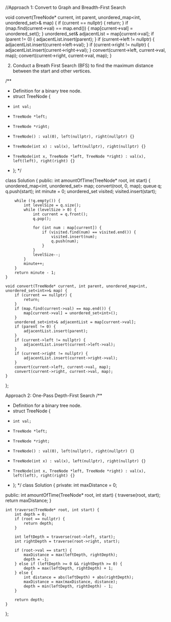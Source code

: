 //Approach 1: Convert to Graph and Breadth-First Search​

void convert(TreeNode* current, int parent, unordered_map<int, unordered_set<int>>& map) {
    if (current == nullptr) {
        return;
    } 
    if (map.find(current->val) == map.end()) {
        map[current->val] = unordered_set<int>();
    }
    unordered_set<int>& adjacentList = map[current->val];
    if (parent != 0) {
        adjacentList.insert(parent);
    } 
    if (current->left != nullptr) {
        adjacentList.insert(current->left->val);
    } 
    if (current->right != nullptr) {
        adjacentList.insert(current->right->val);
    }
    convert(current->left, current->val, map);
    convert(current->right, current->val, map);
    }






2. Conduct a Breath First Search (BFS) to find the maximum distance between the start and other vertices.

/**
 * Definition for a binary tree node.
 * struct TreeNode {
 *     int val;
 *     TreeNode *left;
 *     TreeNode *right;
 *     TreeNode() : val(0), left(nullptr), right(nullptr) {}
 *     TreeNode(int x) : val(x), left(nullptr), right(nullptr) {}
 *     TreeNode(int x, TreeNode *left, TreeNode *right) : val(x), left(left), right(right) {}
 * };
 */       

class Solution {
public:
    int amountOfTime(TreeNode* root, int start) {
        unordered_map<int, unordered_set<int>> map;
        convert(root, 0, map);
        queue<int> q;
        q.push(start);
        int minute = 0;
        unordered_set<int> visited;
        visited.insert(start);

        while (!q.empty()) {
            int levelSize = q.size();
            while (levelSize > 0) {
                int current = q.front();
                q.pop();

                for (int num : map[current]) {
                    if (visited.find(num) == visited.end()) {
                        visited.insert(num);
                        q.push(num);
                    }
                }
                levelSize--;
            }
            minute++;
        }
        return minute - 1;
    }

    void convert(TreeNode* current, int parent, unordered_map<int, unordered_set<int>>& map) {
        if (current == nullptr) {
            return;
        } 
        if (map.find(current->val) == map.end()) {
            map[current->val] = unordered_set<int>();
        }
        unordered_set<int>& adjacentList = map[current->val];
        if (parent != 0) {
            adjacentList.insert(parent);
        } 
        if (current->left != nullptr) {
            adjacentList.insert(current->left->val);
        } 
        if (current->right != nullptr) {
            adjacentList.insert(current->right->val);
        }
        convert(current->left, current->val, map);
        convert(current->right, current->val, map);
    }
};





Approach 2: One-Pass Depth-First Search
/**
 * Definition for a binary tree node.
 * struct TreeNode {
 *     int val;
 *     TreeNode *left;
 *     TreeNode *right;
 *     TreeNode() : val(0), left(nullptr), right(nullptr) {}
 *     TreeNode(int x) : val(x), left(nullptr), right(nullptr) {}
 *     TreeNode(int x, TreeNode *left, TreeNode *right) : val(x), left(left), right(right) {}
 * };
 */
class Solution {
private:
    int maxDistance = 0;

public:
    int amountOfTime(TreeNode* root, int start) {
        traverse(root, start);
        return maxDistance;
    }

    int traverse(TreeNode* root, int start) {
        int depth = 0;
        if (root == nullptr) {
            return depth;
        }

        int leftDepth = traverse(root->left, start);
        int rightDepth = traverse(root->right, start);

        if (root->val == start) {
            maxDistance = max(leftDepth, rightDepth);
            depth = -1;
        } else if (leftDepth >= 0 && rightDepth >= 0) {
            depth = max(leftDepth, rightDepth) + 1;
        } else {
            int distance = abs(leftDepth) + abs(rightDepth);
            maxDistance = max(maxDistance, distance);
            depth = min(leftDepth, rightDepth) - 1;
        }

        return depth;
    }
};

